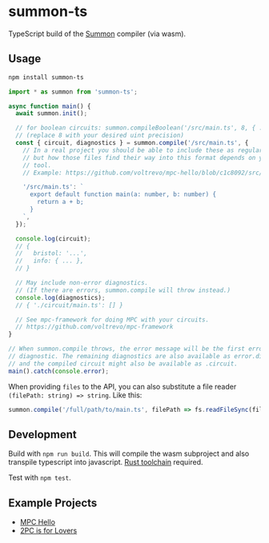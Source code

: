 # summon-ts

TypeScript build of the [Summon](https://github.com/voltrevo/summon) compiler
(via wasm).

## Usage

```sh
npm install summon-ts
```

```ts
import * as summon from 'summon-ts';

async function main() {
  await summon.init();

  // for boolean circuits: summon.compileBoolean('/src/main.ts', 8, { ... })
  // (replace 8 with your desired uint precision)
  const { circuit, diagnostics } = summon.compile('/src/main.ts', {
    // In a real project you should be able to include these as regular files,
    // but how those files find their way into this format depends on your build
    // tool.
    // Example: https://github.com/voltrevo/mpc-hello/blob/c1c8092/src/getCircuitFiles.ts

    '/src/main.ts': `
      export default function main(a: number, b: number) {
        return a + b;
      }
    `,
  });

  console.log(circuit);
  // {
  //   bristol: '...',
  //   info: { ... },
  // }

  // May include non-error diagnostics.
  // (If there are errors, summon.compile will throw instead.)
  console.log(diagnostics);
  // { './circuit/main.ts': [] }

  // See mpc-framework for doing MPC with your circuits.
  // https://github.com/voltrevo/mpc-framework
}

// When summon.compile throws, the error message will be the first error
// diagnostic. The remaining diagnostics are also available as error.diagnostics
// and the compiled circuit might also be available as .circuit.
main().catch(console.error);
```

When providing `files` to the API, you can also substitute a file reader `(filePath: string) => string`. Like this:

```ts
summon.compile('/full/path/to/main.ts', filePath => fs.readFileSync(filePath));
```

## Development

Build with `npm run build`. This will compile the wasm subproject and also
transpile typescript into javascript. [Rust toolchain](https://rustup.rs/)
required.

Test with `npm test`.

## Example Projects

- [MPC Hello](https://voltrevo.github.io/mpc-hello/)
- [2PC is for Lovers](https://voltrevo.github.io/2pc-is-for-lovers/)
